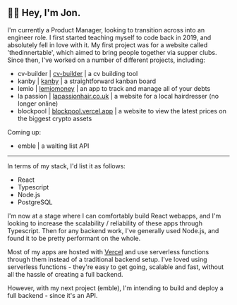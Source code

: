 ## 👋🏼 Hey, I'm Jon.


I'm currently a Product Manager, looking to transition across into an engineer role. I first started teaching myself to code back in 2019, and absolutely fell in love with it. My first project was for a website called 'thedinnertable', which aimed to bring people together via supper clubs. Since then, I've worked on a number of different projects, including:

- cv-builder | [cv-builder](https://cv-builder.app) | a cv building tool
- kanby | [kanby](https://kanby.vercel.app) | a straightforward kanban board
- lemio | [lemiomoney](https://lemio-rho.vercel.app) | an app to track and manage all of your debts
- la passion | [lapassionhair.co.uk](http://lapassionhair.co.uk) | a website for a local hairdresser (no longer online)
- blockpool | [blockpool.vercel.app](https://blockpool.vercel.app) | a website to view the latest prices on the biggest crypto assets

Coming up: 
- emble | a waiting list API

***

In terms of my stack, I'd list it as follows:

- React
- Typescript
- Node.js
- PostgreSQL

I'm now at a stage where I can comfortably build React webapps, and I'm looking to increase the scalability / reliability of these apps through Typescript. Then for any backend work, I've generally used Node.js, and found it to be pretty performant on the whole. 

Most of my apps are hosted with [Vercel](https://vercel.com) and use serverless functions through them instead of a traditional backend setup. I've loved using serverless functions - they're easy to get going, scalable and fast, without all the hassle of creating a full backend. 

However, with my next project (emble), I'm intending to build and deploy a full backend - since it's an API.
